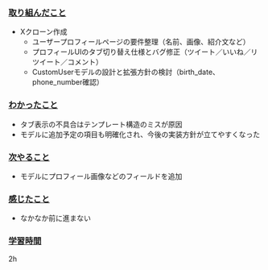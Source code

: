 ### <u>取り組んだこと</u>
- Xクローン作成
    - ユーザープロフィールページの要件整理（名前、画像、紹介文など）
    - プロフィールUIのタブ切り替え仕様とバグ修正（ツイート／いいね／リツイート／コメント）
    - CustomUserモデルの設計と拡張方針の検討（birth_date、phone_number確認）

### <u>わかったこと</u>
- タブ表示の不具合はテンプレート構造のミスが原因
- モデルに追加予定の項目も明確化され、今後の実装方針が立てやすくなった

### <u>次やること</u>
- モデルにプロフィール画像などのフィールドを追加

### <u>感じたこと</u>
- なかなか前に進まない

### <u>学習時間</u>
2h
